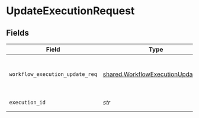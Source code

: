 # UpdateExecutionRequest


## Fields

| Field                                                                                  | Type                                                                                   | Required                                                                               | Description                                                                            |
| -------------------------------------------------------------------------------------- | -------------------------------------------------------------------------------------- | -------------------------------------------------------------------------------------- | -------------------------------------------------------------------------------------- |
| `workflow_execution_update_req`                                                        | [shared.WorkflowExecutionUpdateReq](../../models/shared/workflowexecutionupdatereq.md) | :heavy_check_mark:                                                                     | Patch Updates for Workflow Execution payload.                                          |
| `execution_id`                                                                         | *str*                                                                                  | :heavy_check_mark:                                                                     | Id of the execution                                                                    |